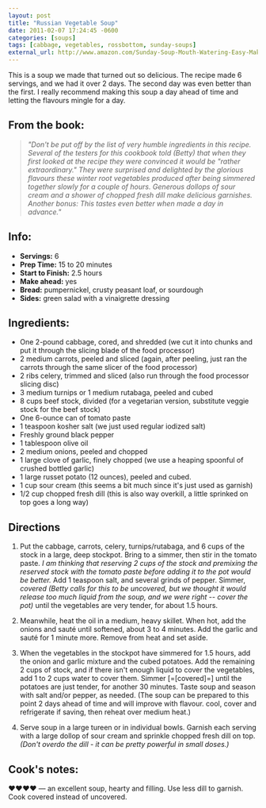 ```yaml
---
layout: post
title: "Russian Vegetable Soup"
date: 2011-02-07 17:24:45 -0600
categories: [soups]
tags: [cabbage, vegetables, rossbottom, sunday-soups]
external_url: http://www.amazon.com/Sunday-Soup-Mouth-Watering-Easy-Make/dp/0811860329
---
```


This is a soup we made that turned out so delicious. The recipe made 6
servings, and we had it over 2 days. The second day was even better
than the first. I really recommend making this soup a day ahead of
time and letting the flavours mingle for a day.

## From the book:

> *"Don't be put off by the list of very humble ingredients in this
> recipe. Several of the testers for this cookbook told (Betty)
> that when they first looked at the recipe they were convinced it
> would be "rather extraordinary." They were surprised and delighted
> by the glorious flavours these winter root vegetables produced after
> being simmered together slowly for a couple of hours. Generous
> dollops of sour cream and a shower of chopped fresh dill make
> delicious garnishes. Another bonus: This tastes even better when
> made a day in advance."*

## Info:

* **Servings:** 6
* **Prep Time:** 15 to 20 minutes
* **Start to Finish:** 2.5 hours
* **Make ahead:** yes
* **Bread:** pumpernickel, crusty peasant loaf, or sourdough
* **Sides:** green salad with a vinaigrette dressing

## Ingredients:

* One 2-pound cabbage, cored, and shredded (we cut it into chunks and put it through the slicing blade of the food processor)
* 2 medium carrots, peeled and sliced (again, after peeling, just ran the carrots through the same slicer of the food processor)
* 2 ribs celery, trimmed and sliced (also run through the food processor slicing disc)
* 3 medium turnips or 1 medium rutabaga, peeled and cubed
* 8 cups beef stock, divided (for a vegetarian version, substitute veggie stock for the beef stock)
* One 6-ounce can of tomato paste
* 1 teaspoon kosher salt (we just used regular iodized salt)
* Freshly ground black pepper
* 1 tablespoon olive oil
* 2 medium onions, peeled and chopped
* 1 large clove of garlic, finely chopped (we use a heaping spoonful of crushed bottled garlic)
* 1 large russet potato (12 ounces), peeled and cubed.
* 1 cup sour cream (this seems a bit much since it's just used as garnish)
* 1/2 cup chopped fresh dill (this is also way overkill, a little sprinked on top goes a long way)

## Directions

1.  Put the cabbage, carrots, celery, turnips/rutabaga, and 6 cups of the stock in a large, deep stockpot. Bring to a simmer, then stir in the tomato paste. *I am thinking that reserving 2 cups of the stock and premixing the reserved stock with the tomato paste before adding it to the pot would be better.*  Add 1 teaspoon salt, and several grinds of pepper. Simmer, *covered* *(Betty calls for this to be uncovered, but we thought it would release too much liquid from the soup, and we were right -- cover the pot)* until the vegetables are very tender, for about 1.5 hours.

1.  Meanwhile, heat the oil in a medium, heavy skillet. When hot, add the onions and saut&eacute; until softened, about 3 to 4 minutes. Add the garlic and saut&eacute; for 1 minute more. Remove from heat and set aside.

1.  When the vegetables in the stockpot have simmered for 1.5 hours, add the onion and garlic mixture and the cubed potatoes. Add the remaining 2 cups of stock, and if there isn't enough liquid to cover the vegetables, add 1 to 2 cups water to cover them. Simmer [=[covered]=] until the potatoes are just tender, for another 30 minutes. Taste soup and season with salt and/or pepper, as needed. (The soup can be prepared to this point 2 days ahead of time and will improve with flavour. cool, cover and refrigerate if saving, then reheat over medium heat.)

1.  Serve soup in a large tureen or in individual bowls. Garnish each serving with a large dollop of sour cream and sprinkle chopped fresh dill on top. *(Don't overdo the dill - it can be pretty powerful in small doses.)*


## Cook's notes:

&hearts;&hearts;&hearts;&hearts; &mdash; an excellent soup, hearty and filling. Use less dill to garnish. Cook covered instead of uncovered.
